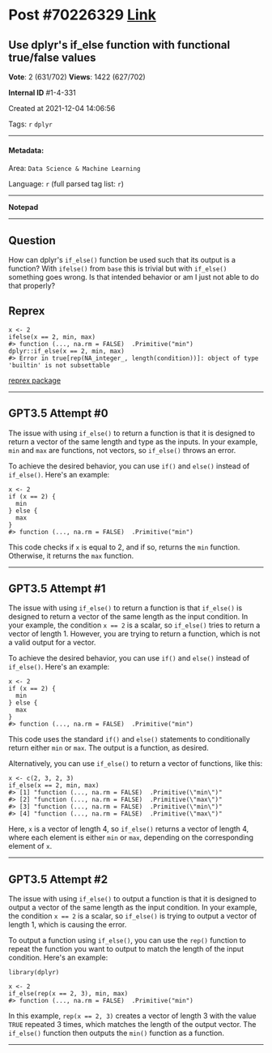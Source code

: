 
# Post \#70226329 [Link](https://stackoverflow.com/questions/70226329/)

## Use dplyr's if_else function with functional true/false values

**Vote**: 2 (631/702) **Views**: 1422 (627/702) 

**Internal ID** \#1-4-331

Created at 2021-12-04 14:06:56

Tags: `r` `dplyr`

----------

#### Metadata:

Area: `Data Science & Machine Learning`

Language: `r` (full parsed tag list: `r`)

----------

**Notepad**


----------


## Question


How can dplyr's `if_else()` function be used such that its output is a function? With `ifelse()` from `base` this is trivial but with `if_else()` something goes wrong. Is that intended behavior or am I just not able to do that properly?

## Reprex


```
x <- 2
ifelse(x == 2, min, max)
#> function (..., na.rm = FALSE)  .Primitive("min")
dplyr::if_else(x == 2, min, max)
#> Error in true[rep(NA_integer_, length(condition))]: object of type 'builtin' is not subsettable
```

[reprex package](https://reprex.tidyverse.org)


----------
        
## GPT3.5 Attempt \#0

The issue with using `if_else()` to return a function is that it is designed to return a vector of the same length and type as the inputs. In your example, `min` and `max` are functions, not vectors, so `if_else()` throws an error.

To achieve the desired behavior, you can use `if()` and `else()` instead of `if_else()`. Here's an example:

```
x <- 2
if (x == 2) {
  min
} else {
  max
}
#> function (..., na.rm = FALSE)  .Primitive("min")
```

This code checks if `x` is equal to 2, and if so, returns the `min` function. Otherwise, it returns the `max` function.

--------

## GPT3.5 Attempt \#1

The issue with using `if_else()` to return a function is that `if_else()` is designed to return a vector of the same length as the input condition. In your example, the condition `x == 2` is a scalar, so `if_else()` tries to return a vector of length 1. However, you are trying to return a function, which is not a valid output for a vector.

To achieve the desired behavior, you can use `if()` and `else()` instead of `if_else()`. Here's an example:

```
x <- 2
if (x == 2) {
  min
} else {
  max
}
#> function (..., na.rm = FALSE)  .Primitive("min")
```

This code uses the standard `if()` and `else()` statements to conditionally return either `min` or `max`. The output is a function, as desired.

Alternatively, you can use `if_else()` to return a vector of functions, like this:

```
x <- c(2, 3, 2, 3)
if_else(x == 2, min, max)
#> [1] "function (..., na.rm = FALSE)  .Primitive(\"min\")"
#> [2] "function (..., na.rm = FALSE)  .Primitive(\"max\")"
#> [3] "function (..., na.rm = FALSE)  .Primitive(\"min\")"
#> [4] "function (..., na.rm = FALSE)  .Primitive(\"max\")"
```

Here, `x` is a vector of length 4, so `if_else()` returns a vector of length 4, where each element is either `min` or `max`, depending on the corresponding element of `x`.

--------

## GPT3.5 Attempt \#2

The issue with using `if_else()` to output a function is that it is designed to output a vector of the same length as the input condition. In your example, the condition `x == 2` is a scalar, so `if_else()` is trying to output a vector of length 1, which is causing the error.

To output a function using `if_else()`, you can use the `rep()` function to repeat the function you want to output to match the length of the input condition. Here's an example:

```
library(dplyr)

x <- 2
if_else(rep(x == 2, 3), min, max)
#> function (..., na.rm = FALSE)  .Primitive("min")
```

In this example, `rep(x == 2, 3)` creates a vector of length 3 with the value `TRUE` repeated 3 times, which matches the length of the output vector. The `if_else()` function then outputs the `min()` function as a function.

--------
